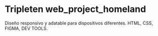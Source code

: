 # Tripleten web_project_homeland

Diseño responsivo y adatable para dispositivos diferentes.
HTML, CSS, FIGMA, DEV TOOLS.
